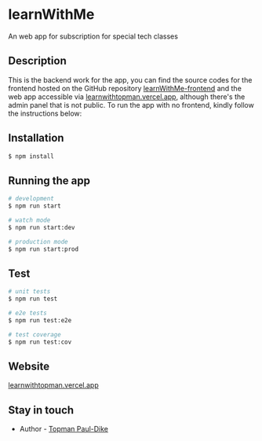 # learnWithMe
An web app for subscription for special tech classes

## Description
This is the backend work for the app, you can find the source codes for the frontend hosted on the GitHub repository [learnWithMe-frontend](https://github.com/tpauldike/learnWithMe-frontend) and the web app accessible via [learnwithtopman.vercel.app](https://learnwithtopman.vercel.app), although there's the admin panel that is not public. To run the app with no frontend, kindly follow the instructions below:

## Installation

```bash
$ npm install
```

## Running the app

```bash
# development
$ npm run start

# watch mode
$ npm run start:dev

# production mode
$ npm run start:prod
```

## Test

```bash
# unit tests
$ npm run test

# e2e tests
$ npm run test:e2e

# test coverage
$ npm run test:cov
```

## Website

[learnwithtopman.vercel.app](https://learnwithtopman.vercel.app)

## Stay in touch

- Author - [Topman Paul-Dike](mailto:topman4loveworld@gmail.com)
